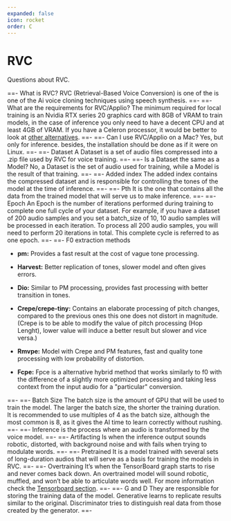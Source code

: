 ```yaml
---
expanded: false
icon: rocket
order: C
---
```


# RVC

Questions about RVC.

==- What is RVC?
RVC (Retrieval-Based Voice Conversion) is one of the is one of the Ai voice cloning techniques using speech synthesis.
==- 
==- What are the requirements for RVC/Applio?
The minimum required for local training is an Nvidia RTX series 20 graphics card with 8GB of VRAM to train models, in the case of inference you only need to have a decent CPU and at least 4GB of VRAM. If you have a Celeron processor, it would be better to look at [other alternatives](/get-started\Alternatives.md).
==- 
==-  Can I use RVC/Applio on a Mac?
Yes, but only for inference. besides, the installation should be done as if it were on Linux.
==- 
==- Dataset
A Dataset is a set of audio files compressed into a .zip file used by RVC for voice training.
==-
==- Is a Dataset the same as a Model?
No, a Dataset is the set of audio used for training, while a Model is the result of that training.
==-
==- Added index
The added index contains the compressed dataset and is responsible for controlling the tones of the model at the time of inference.
==-
==- Pth
It is the one that contains all the data from the trained model that will serve us to make inference.
==-
==- Epoch
An Epoch is the number of iterations performed during training to complete one full cycle of your dataset. For example, if you have a dataset of 200 audio samples and you set a batch_size of 10, 10 audio samples will be processed in each iteration. To process all 200 audio samples, you will need to perform 20 iterations in total. This complete cycle is referred to as one epoch.
==-
==- F0 extraction methods
- **pm:** Provides a fast result at the cost of vague tone processing.

- **Harvest:** Better replication of tones, slower model and often gives errors.

- **Dio:** Similar to PM processing, provides fast processing with better transition in tones.

- **Crepe/crepe-tiny:** Contains an elaborate processing of pitch changes, compared to the previous ones this one does not distort in magnitude. (Crepe is to be able to modify the value of pitch processing (Hop Lenght), lower value will induce a better result but slower and vice versa.)

- **Rmvpe:** Model with Crepe and PM features, fast and quality tone processing with low probability of distortion.

- **Fcpe:** Fpce is a alternative hybrid method that works similarly to f0 with the difference of a slightly more optimized processing and taking less context from the input audio for a "particular" conversion.

==-
==- Batch Size
The batch size is the amount of GPU that will be used to train the model. The larger the batch size, the shorter the training duration. It is recommended to use multiples of 4 as the batch size, although the most common is 8, as it gives the AI time to learn correctly without rushing.
==-
==- Inference
is the process where an audio is transformed by the voice model.
==- 
==- Artifacting
Is when the inference output sounds robotic, distorted, with background noise and with fails when trying to modulate words.
==- 
==- Pretrained
It is a model trained with several sets of long-duration audios that will serve as a basis for training the models in RVC.
==-
==- Overtraining
It’s when the TensorBoard graph starts to rise and never comes back down. An overtrained model will sound robotic, muffled, and won’t be able to articulate words well. For more information check the [Tensorboard section](/get-started\tensorboard.md).
==- 
==- G and D
They are responsible for storing the training data of the model.
Generative learns to replicate results similar to the original.
Discriminator tries to distinguish real data from those created by the generator.
==- 
